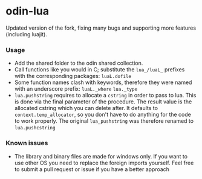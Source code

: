 # odin-lua

Updated version of the fork, fixing many bugs and supporting more features (including luajit).


### Usage
  - Add the shared folder to the odin shared collection.
  - Call functions like you would in C; substitute the `lua_/luaL_` prefixes with the corresponding packages: `luaL.dofile`
  - Some function names clash with keywords, therefore they were named with an underscore prefix: `luaL._where` `lua._type`
  - `lua.pushstring` requires to allocate a `cstring` in order to pass to lua. This is done via the final parameter of the procedure. The result value is the allocated cstring which you can delete after. It defaults to `context.temp_allocator`, so you don't have to do anything for the code to work properly. The original `lua_pushstring` was therefore renamed to `lua.pushcstring`
  

### Known issues
  - The library and binary files are made for windows only. If you want to use other OS you need to replace the foreign imports yourself. Feel free to submit a pull request or issue if you have a better approach
